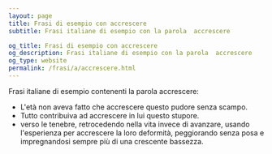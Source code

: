 ```yaml
---
layout: page
title: Frasi di esempio con accrescere 
subtitle: Frasi italiane di esempio con la parola  accrescere

og_title: Frasi di esempio con accrescere 
og_description: Frasi italiane di esempio con la parola  accrescere
og_type: website
permalink: /frasi/a/accrescere.html
---
```


Frasi italiane di esempio contenenti la parola accrescere:


- L'età non aveva fatto che accrescere questo pudore senza scampo.
- Tutto contribuiva ad accrescere in lui questo stupore.
- verso le tenebre, retrocedendo nella vita invece di avanzare, usando l'esperienza per accrescere la loro deformità, peggiorando senza posa e impregnandosi sempre più di una crescente bassezza.
